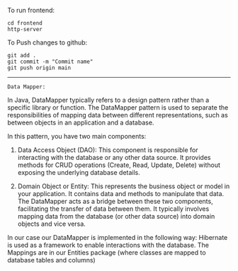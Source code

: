 To run frontend:
```
cd frontend
http-server
```

To Push changes to github:
```
git add .
git commit -m "Commit name"
git push origin main
```
-----
`Data Mapper:`

In Java, DataMapper typically refers to a design pattern rather than a specific library or function. The DataMapper pattern is used to separate the responsibilities of mapping data between different representations, such as between objects in an application and a database.

In this pattern, you have two main components:

1. Data Access Object (DAO): This component is responsible for interacting with the database or any other data source. It provides methods for CRUD operations (Create, Read, Update, Delete) without exposing the underlying database details.

2. Domain Object or Entity: This represents the business object or model in your application. It contains data and methods to manipulate that data.
The DataMapper acts as a bridge between these two components, facilitating the transfer of data between them. It typically involves mapping data from the database (or other data source) into domain objects and vice versa.

In our case our DataMapper is implemented in the following way:
Hibernate is used as a framework to enable interactions with the database. 
The Mappings are in our Entities package (where classes are mapped to database tables and columns)
